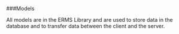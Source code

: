 ###Models

All models are in the ERMS Library and are used to store data in the 
database and to transfer data between the client and the server.